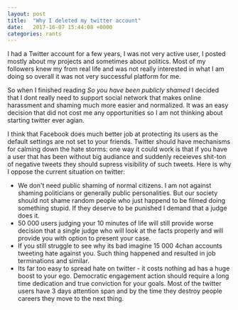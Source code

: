 ```yaml
---
layout: post
title:  "Why I deleted my twitter account"
date:   2017-16-07 15:44:08 +0000
categories: rants
---
```



I had a Twitter account for a few years, I was not very active user, I posted mostly about my projects and sometimes about politics. 
Most of my followers knew my from real life and was not really interested in what I am doing so overall it was not very successful platform for me. 

So when I finished reading *So you have been publicly shamed* I decided that I dont really need to support social network that makes online harassment and shaming 
much more easier and normalized. It was an easy decision that did not cost me any opportunities so I am not thinking about starting twitter ever agian.


I think that Facebook does much better job at protecting its users as the default settings are not set to your friends. Twitter should have mechanisms for calming down the hate storms:
one way it could work is that if you have a user that has been without big audiance and suddenly receieves shit-ton of negative tweets they should supress visibility of such tweets. 
Here is why I oppose the current situation on twitter:
- We don't need public shaming of normal citizens. I am not against shaming politicians or generally public personalities. But our society should not shame random people who just happend to be filmed doing something stupid. If they deserve to be punished I demand that a judge does it. 
- 50 000 users judging your 10 minutes of life will still provide worse decision that a single judge who will look at the facts properly and will provide you with option to present your case.
- If you still struggle to see why its bad imagine 15 000 4chan accounts tweeting hate against you. Such thing happened and resulted in job terminations and similar. 
- Its far too easy to spread hate on twitter - it costs nothing ad has a huge boost to your ego. Democratic engagement action should require a long time dedication and true conviction for your goals. Most of the twitter users have 3 days attention span and by the time they destroy people careers they move to the next thing. 

